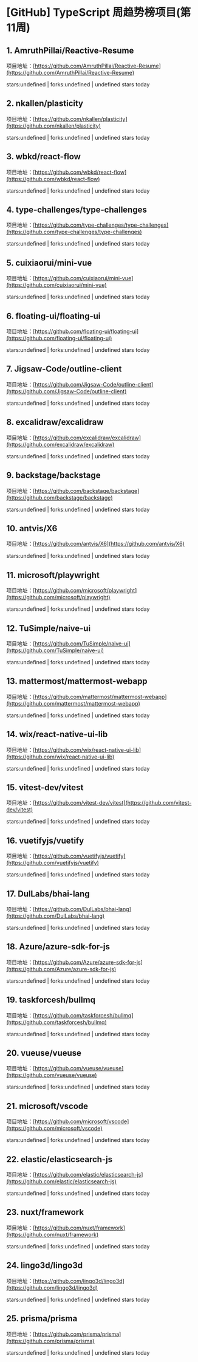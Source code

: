# [GitHub] TypeScript 周趋势榜项目(第11周)

## 1. AmruthPillai/Reactive-Resume 

项目地址：[https://github.com/AmruthPillai/Reactive-Resume](https://github.com/AmruthPillai/Reactive-Resume)

stars:undefined | forks:undefined | undefined stars today 



## 2. nkallen/plasticity 

项目地址：[https://github.com/nkallen/plasticity](https://github.com/nkallen/plasticity)

stars:undefined | forks:undefined | undefined stars today 



## 3. wbkd/react-flow 

项目地址：[https://github.com/wbkd/react-flow](https://github.com/wbkd/react-flow)

stars:undefined | forks:undefined | undefined stars today 



## 4. type-challenges/type-challenges 

项目地址：[https://github.com/type-challenges/type-challenges](https://github.com/type-challenges/type-challenges)

stars:undefined | forks:undefined | undefined stars today 



## 5. cuixiaorui/mini-vue 

项目地址：[https://github.com/cuixiaorui/mini-vue](https://github.com/cuixiaorui/mini-vue)

stars:undefined | forks:undefined | undefined stars today 



## 6. floating-ui/floating-ui 

项目地址：[https://github.com/floating-ui/floating-ui](https://github.com/floating-ui/floating-ui)

stars:undefined | forks:undefined | undefined stars today 



## 7. Jigsaw-Code/outline-client 

项目地址：[https://github.com/Jigsaw-Code/outline-client](https://github.com/Jigsaw-Code/outline-client)

stars:undefined | forks:undefined | undefined stars today 



## 8. excalidraw/excalidraw 

项目地址：[https://github.com/excalidraw/excalidraw](https://github.com/excalidraw/excalidraw)

stars:undefined | forks:undefined | undefined stars today 



## 9. backstage/backstage 

项目地址：[https://github.com/backstage/backstage](https://github.com/backstage/backstage)

stars:undefined | forks:undefined | undefined stars today 



## 10. antvis/X6 

项目地址：[https://github.com/antvis/X6](https://github.com/antvis/X6)

stars:undefined | forks:undefined | undefined stars today 



## 11. microsoft/playwright 

项目地址：[https://github.com/microsoft/playwright](https://github.com/microsoft/playwright)

stars:undefined | forks:undefined | undefined stars today 



## 12. TuSimple/naive-ui 

项目地址：[https://github.com/TuSimple/naive-ui](https://github.com/TuSimple/naive-ui)

stars:undefined | forks:undefined | undefined stars today 



## 13. mattermost/mattermost-webapp 

项目地址：[https://github.com/mattermost/mattermost-webapp](https://github.com/mattermost/mattermost-webapp)

stars:undefined | forks:undefined | undefined stars today 



## 14. wix/react-native-ui-lib 

项目地址：[https://github.com/wix/react-native-ui-lib](https://github.com/wix/react-native-ui-lib)

stars:undefined | forks:undefined | undefined stars today 



## 15. vitest-dev/vitest 

项目地址：[https://github.com/vitest-dev/vitest](https://github.com/vitest-dev/vitest)

stars:undefined | forks:undefined | undefined stars today 



## 16. vuetifyjs/vuetify 

项目地址：[https://github.com/vuetifyjs/vuetify](https://github.com/vuetifyjs/vuetify)

stars:undefined | forks:undefined | undefined stars today 



## 17. DulLabs/bhai-lang 

项目地址：[https://github.com/DulLabs/bhai-lang](https://github.com/DulLabs/bhai-lang)

stars:undefined | forks:undefined | undefined stars today 



## 18. Azure/azure-sdk-for-js 

项目地址：[https://github.com/Azure/azure-sdk-for-js](https://github.com/Azure/azure-sdk-for-js)

stars:undefined | forks:undefined | undefined stars today 



## 19. taskforcesh/bullmq 

项目地址：[https://github.com/taskforcesh/bullmq](https://github.com/taskforcesh/bullmq)

stars:undefined | forks:undefined | undefined stars today 



## 20. vueuse/vueuse 

项目地址：[https://github.com/vueuse/vueuse](https://github.com/vueuse/vueuse)

stars:undefined | forks:undefined | undefined stars today 



## 21. microsoft/vscode 

项目地址：[https://github.com/microsoft/vscode](https://github.com/microsoft/vscode)

stars:undefined | forks:undefined | undefined stars today 



## 22. elastic/elasticsearch-js 

项目地址：[https://github.com/elastic/elasticsearch-js](https://github.com/elastic/elasticsearch-js)

stars:undefined | forks:undefined | undefined stars today 



## 23. nuxt/framework 

项目地址：[https://github.com/nuxt/framework](https://github.com/nuxt/framework)

stars:undefined | forks:undefined | undefined stars today 



## 24. lingo3d/lingo3d 

项目地址：[https://github.com/lingo3d/lingo3d](https://github.com/lingo3d/lingo3d)

stars:undefined | forks:undefined | undefined stars today 



## 25. prisma/prisma 

项目地址：[https://github.com/prisma/prisma](https://github.com/prisma/prisma)

stars:undefined | forks:undefined | undefined stars today 



